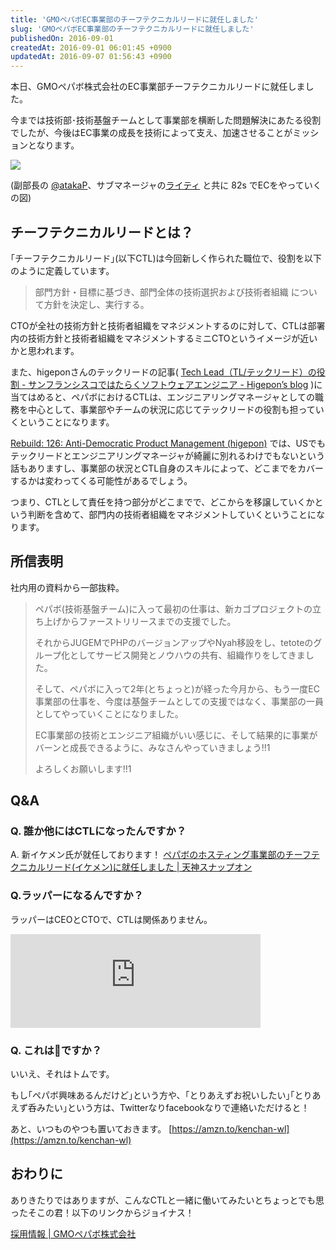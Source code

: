 ```yaml
---
title: 'GMOペパボEC事業部のチーフテクニカルリードに就任しました'
slug: 'GMOペパボEC事業部のチーフテクニカルリードに就任しました'
publishedOn: 2016-09-01
createdAt: 2016-09-01 06:01:45 +0900
updatedAt: 2016-09-07 01:56:43 +0900
---
```

本日、GMOペパボ株式会社のEC事業部チーフテクニカルリードに就任しました。

今までは技術部･技術基盤チームとして事業部を横断した問題解決にあたる役割でしたが、今後はEC事業の成長を技術によって支え、加速させることがミッションとなります。

![](https://lh3.googleusercontent.com/UlB7VSFqSP1toaBGCsq7drQxGhWkn--FizjY7SMJ5bJgKVU3nilFsGDzTUUhgCvMk-nCSv2_-LjSmg=w600-no)

(副部長の [@atakaP](https://twitter.com/atakaP)、サブマネージャの[ライティ](https://twitter.com/hikalin8686) と共に 82s でECをやっていくの図)

## チーフテクニカルリードとは？

｢チーフテクニカルリード｣(以下CTL)は今回新しく作られた職位で、役割を以下のように定義しています。

> 部門方針・目標に基づき、部門全体の技術選択および技術者組織
について方針を決定し、実行する。

CTOが全社の技術方針と技術者組織をマネジメントするのに対して、CTLは部署内の技術方針と技術者組織をマネジメントするミニCTOというイメージが近いかと思われます。

また、higeponさんのテックリードの記事( [Tech Lead（TL/テックリード）の役割 - サンフランシスコではたらくソフトウェアエンジニア - Higepon’s blog](https://d.hatena.ne.jp/higepon/20150806/1438844046) )に当てはめると、ペパボにおけるCTLは、エンジニアリングマネージャとしての職務を中心として、事業部やチームの状況に応じてテックリードの役割も担っていくということになります。

[Rebuild: 126: Anti-Democratic Product Management (higepon)](https://rebuild.fm/126/) では、USでもテックリードとエンジニアリングマネージャが綺麗に別れるわけでもないという話もありますし、事業部の状況とCTL自身のスキルによって、どこまでをカバーするかは変わってくる可能性があるでしょう。

つまり、CTLとして責任を持つ部分がどこまでで、どこからを移譲していくかという判断を含めて、部門内の技術者組織をマネジメントしていくということになります。

## 所信表明

社内用の資料から一部抜粋。

> ペパボ(技術基盤チーム)に入って最初の仕事は、新カゴプロジェクトの立ち上げからファーストリリースまでの支援でした。
> 
> それからJUGEMでPHPのバージョンアップやNyah移設をし、tetoteのグループ化としてサービス開発とノウハウの共有、組織作りをしてきました。
>
> そして、ペパボに入って2年(とちょっと)が経った今月から、もう一度EC事業部の仕事を、今度は基盤チームとしての支援ではなく、事業部の一員としてやっていくことになりました。
> 
> EC事業部の技術とエンジニア組織がいい感じに、そして結果的に事業がバーンと成長できるように、みなさんやっていきましょう!!1
>
> よろしくお願いします!!1

## Q&A

### Q. 誰か他にはCTLになったんですか？

A. 新イケメン氏が就任しております！ [ペパボのホスティング事業部のチーフテクニカルリード(イケメン)に就任しました | 天神スナップオン](https://ten-snapon.com/archives/1469)

### Q.ラッパーになるんですか？

ラッパーはCEOとCTOで、CTLは関係ありません。

<iframe width="400" src="https://www.youtube.com/embed/BdQVd1uybCg" frameborder="0" allowfullscreen></iframe>

### Q. これは🍣ですか？

いいえ、それはトムです。

もし｢ペパボ興味あるんだけど｣という方や、｢とりあえずお祝いしたい｣｢とりあえず呑みたい｣という方は、Twitterなりfacebookなりで連絡いただけると！

あと、いつものやつも置いておきます。 [https://amzn.to/kenchan-wl](https://amzn.to/kenchan-wl)

## おわりに

ありきたりではありますが、こんなCTLと一緒に働いてみたいとちょっとでも思ったそこの君！以下のリンクからジョイナス！ 

[採用情報 | GMOペパボ株式会社](https://pepabo.com/recruit/)
